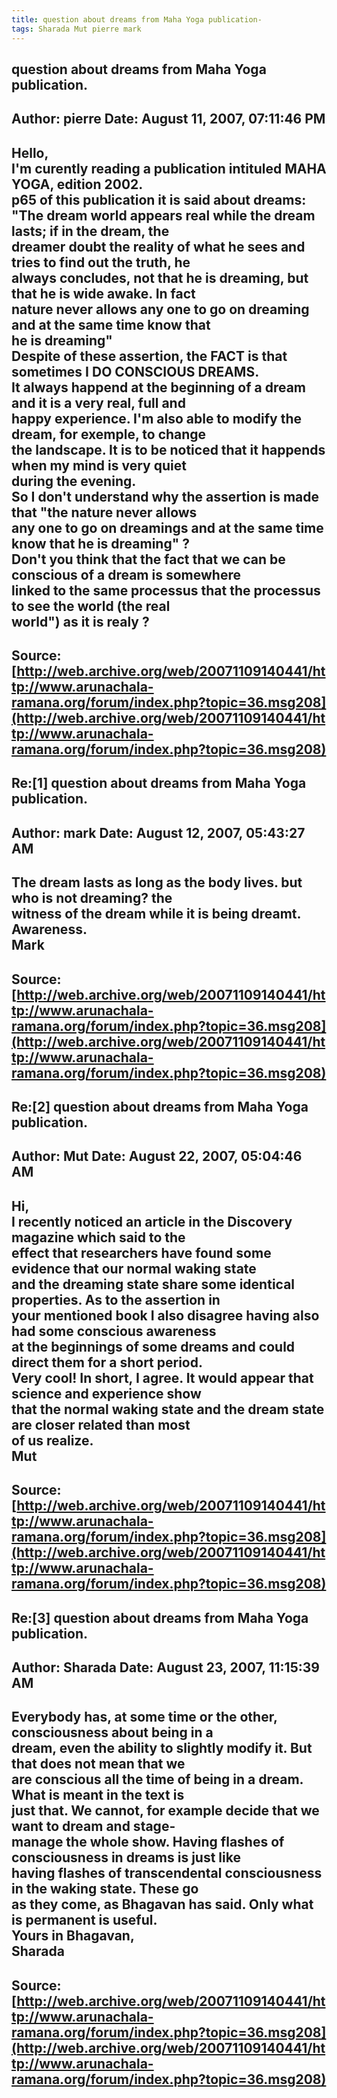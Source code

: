 ```yaml
--- 
title: question about dreams from Maha Yoga publication-   
tags: Sharada Mut pierre mark  
---  
```

## question about dreams from Maha Yoga publication.  
Author: pierre              Date: August 11, 2007, 07:11:46 PM  
---  
Hello,   
I'm curently reading a publication intituled MAHA YOGA, edition 2002.   
p65 of this publication it is said about dreams: "The dream world appears real while the dream lasts; if in the dream, the  
dreamer doubt the reality of what he sees and tries to find out the truth, he  
always concludes, not that he is dreaming, but that he is wide awake. In fact  
nature never allows any one to go on dreaming and at the same time know that  
he is dreaming"   
Despite of these assertion, the FACT is that sometimes I DO CONSCIOUS DREAMS.  
It always happend at the beginning of a dream and it is a very real, full and  
happy experience. I'm also able to modify the dream, for exemple, to change  
the landscape. It is to be noticed that it happends when my mind is very quiet  
during the evening.   
So I don't understand why the assertion is made that "the nature never allows  
any one to go on dreamings and at the same time know that he is dreaming" ?   
Don't you think that the fact that we can be conscious of a dream is somewhere  
linked to the same processus that the processus to see the world (the real  
world") as it is realy ?
 ---  
Source:[http://web.archive.org/web/20071109140441/http://www.arunachala-ramana.org/forum/index.php?topic=36.msg208](http://web.archive.org/web/20071109140441/http://www.arunachala-ramana.org/forum/index.php?topic=36.msg208)   
---  

## Re:[1] question about dreams from Maha Yoga publication.  
Author: mark                Date: August 12, 2007, 05:43:27 AM  
---  
The dream lasts as long as the body lives. but who is not dreaming? the  
witness of the dream while it is being dreamt. Awareness.   
Mark
 ---  
Source:[http://web.archive.org/web/20071109140441/http://www.arunachala-ramana.org/forum/index.php?topic=36.msg208](http://web.archive.org/web/20071109140441/http://www.arunachala-ramana.org/forum/index.php?topic=36.msg208)   
---  

## Re:[2] question about dreams from Maha Yoga publication.  
Author: Mut                 Date: August 22, 2007, 05:04:46 AM  
---  
Hi,   
I recently noticed an article in the Discovery magazine which said to the  
effect that researchers have found some evidence that our normal waking state  
and the dreaming state share some identical properties. As to the assertion in  
your mentioned book I also disagree having also had some conscious awareness  
at the beginnings of some dreams and could direct them for a short period.  
Very cool! In short, I agree. It would appear that science and experience show  
that the normal waking state and the dream state are closer related than most  
of us realize.   
Mut
 ---  
Source:[http://web.archive.org/web/20071109140441/http://www.arunachala-ramana.org/forum/index.php?topic=36.msg208](http://web.archive.org/web/20071109140441/http://www.arunachala-ramana.org/forum/index.php?topic=36.msg208)   
---  

## Re:[3] question about dreams from Maha Yoga publication.  
Author: Sharada             Date: August 23, 2007, 11:15:39 AM  
---  
Everybody has, at some time or the other, consciousness about being in a  
dream, even the ability to slightly modify it. But that does not mean that we  
are conscious all the time of being in a dream. What is meant in the text is  
just that. We cannot, for example decide that we want to dream and stage-  
manage the whole show. Having flashes of consciousness in dreams is just like  
having flashes of transcendental consciousness in the waking state. These go  
as they come, as Bhagavan has said. Only what is permanent is useful.   
Yours in Bhagavan,   
Sharada
 ---  
Source:[http://web.archive.org/web/20071109140441/http://www.arunachala-ramana.org/forum/index.php?topic=36.msg208](http://web.archive.org/web/20071109140441/http://www.arunachala-ramana.org/forum/index.php?topic=36.msg208)   
---  

